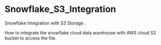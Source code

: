 # Snowflake_S3_Integration

Snowflake Integration with S3 Storage .

How to integrate the snowflake cloud data warehouse with AWS cloud S3 bucket to access the file.
